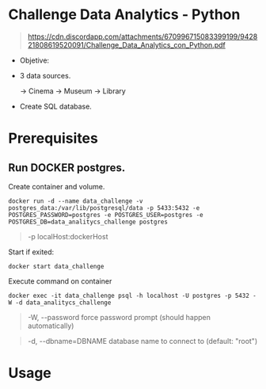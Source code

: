 # Challenge Data Analytics - Python 
> https://cdn.discordapp.com/attachments/670996715083399199/942821808619520091/Challenge_Data_Analytics_con_Python.pdf

- Objetive:

* 3 data sources.

    -> Cinema
    -> Museum
    -> Library

* Create SQL database.


# Prerequisites 


## Run DOCKER postgres.

Create container and volume.

    docker run -d --name data_challenge -v postgres_data:/var/lib/postgresql/data -p 5433:5432 -e POSTGRES_PASSWORD=postgres -e POSTGRES_USER=postgres -e POSTGRES_DB=data_analitycs_challenge postgres

>-p localHost:dockerHost

Start if exited:

    docker start data_challenge

Execute command on container

    docker exec -it data_challenge psql -h localhost -U postgres -p 5432 -W -d data_analitycs_challenge

> -W, --password           force password prompt (should happen automatically)

> -d, --dbname=DBNAME      database name to connect to (default: "root")


# Usage


